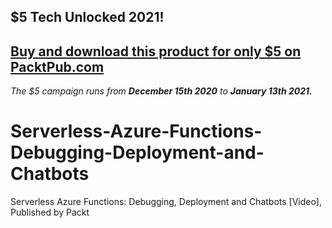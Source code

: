 ## $5 Tech Unlocked 2021!
[Buy and download this product for only $5 on PacktPub.com](https://www.packtpub.com/)
-----
*The $5 campaign         runs from __December 15th 2020__ to __January 13th 2021.__*

# Serverless-Azure-Functions-Debugging-Deployment-and-Chatbots
Serverless Azure Functions: Debugging, Deployment and Chatbots [Video], Published by Packt
